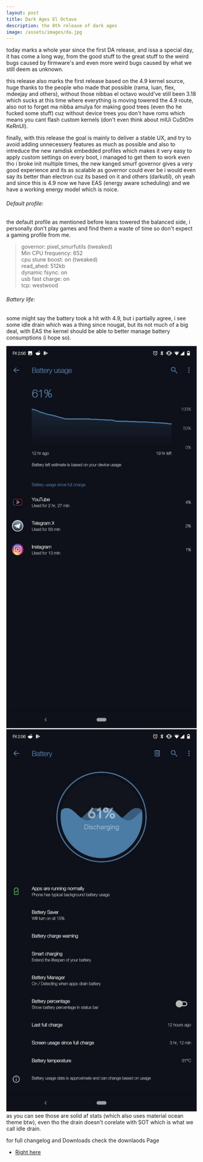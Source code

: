 ```yaml
---
layout: post
title: Dark Ages El Octavo
description: the 8th release of dark ages
image: /assets/images/da.jpg
---
```


today marks a whole year since the first DA release, and issa a special day, it has come a long way, from the good stuff to the great stuff to the weird bugs caused by firmware's and even more weird bugs caused by what we still deem as unknown.<br>

this release also marks the first release based on the 4.9 kernel source, huge thanks to the people who made that possible (rama, luan, flex, mdeejay and others), without those nibbas el octavo would've still been 3.18 which sucks at this time where everything is moving towered the 4.9 route, also not to forget ma nibba amulya for making good trees (even tho he fucked some stuff) cuz without device trees you don't have roms which means you cant flash custom kernels (don't even think about mIUi CuStOm KeRnUl).<br>

finally, with this release the goal is mainly to deliver a stable UX, and try to avoid adding unnecessery features as much as possible and also to intreduce the new ramdisk embedded profiles which makes it very easy to apply custom settings on every boot, i managed to get them to work even tho i broke init multiple times, the new kanged smurf governor gives a very good experience and its as scalable as governor could ever be i would even say its better than electron cuz its based on it and others (darkutil), oh yeah and since this is 4.9 now we have EAS (energy aware scheduling) and we have a working energy model which is noice.

###### Default profile:

the default profile as mentioned before leans towered the balanced side, i personally don't play games and find them a waste of time so don't expect a gaming profile from me.

> governor: pixel_smurfutils (tweaked)<br>
> Min CPU frequency: 652<br>
> cpu stune boost: on (tweaked)<br>
> read_ahed: 512kb<br>
> dynamic fsync: on<br>
> usb fast charge: on<br>
> tcp: westwood<br>

###### Battery life:

some might say the battery took a hit with 4.9, but i partially agree, i see some idle drain which was a thing since nougat, but its not much of a big deal, with EAS the kernel should be able to better manage battery consumptions (i hope so).

<div class="row 200%">
    <div class="6u 12u$(medium)">
    <img src="/assets/images/bat1.jpg">
    </div>
    <div class="6u 12u$(medium)">
    <img src="/assets/images/bat2.jpg">
    </div>
</div>
as you can see those are solid af stats (which also uses material ocean theme btw), even tho the drain doesn't corelate with SOT which is what we call idle drain.<br>

for full changelog and Downloads check the downlaods Page

<ul class="actions">
    <li>
        <a href="{{ site.url }}/da" class="button special fit">Right here</a>
    </li>
</ul>
